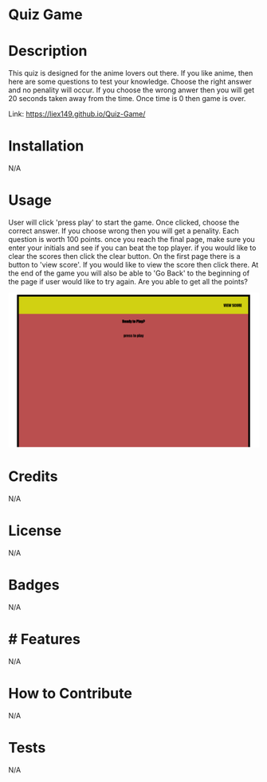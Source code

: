 # Quiz Game


# Description
This quiz is designed for the anime lovers out there. If you like anime, then here are some questions to test your knowledge. Choose the right answer and no penality will occur. If you choose the wrong anwer then you will get 20 seconds taken away from the time. Once time is 0 then game is over. 

Link: https://liex149.github.io/Quiz-Game/ 

# Installation
N/A

# Usage
User will click 'press play' to start the game. Once clicked, choose the correct answer. If you choose wrong then you will get a penality.  Each question is worth 100 points. once you reach the final page, make sure you enter your initials and see if you can beat the top player. if you would like to clear the scores then click the clear button. On the first page there is a button to 'view score'. If you would like to view the score then click there. At the end of the game you will also be able to 'Go Back' to the beginning of the page if user would like to try again. Are you able to get all the points? 

![Quiz Game](QuizGame.PNG)


# Credits
N/A

# License
N/A

# Badges
N/A

# # Features
N/A

# How to Contribute
N/A

# Tests
N/A
